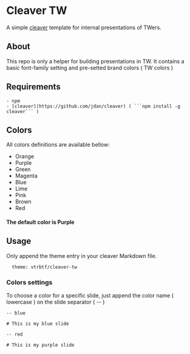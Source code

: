 # Cleaver TW
A simple [cleaver](https://github.com/jdan/cleaver) template for internal presentations of TWers.

## About
This repo is only a helper for building presentations in TW.
It contains a basic font-family setting and pre-setted brand colors ( TW colors )

## Requirements
    - npm
    - [cleaver](https://github.com/jdan/cleaver) ( ```npm install -g cleaver``` )

## Colors

All colors definitions are available bellow:
  - Orange
  - Purple
  - Green
  - Magenta
  - Blue
  - Lime
  - Pink
  - Brown
  - Red

#### The default color is __Purple__

## Usage
Only append the theme entry in your cleaver Markdown file.
  ```
    theme: vtrbtf/cleaver-tw
  ```

### Colors settings
  To choose a color for a specific slide, just append the color name ( lowercase ) on the slide separator ( -- )

```
-- blue

# This is my blue slide

-- red

# This is my purple slide

```
